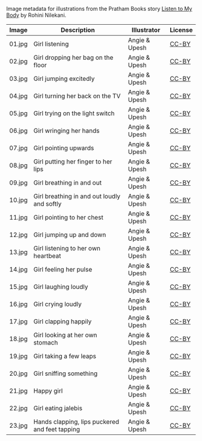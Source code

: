 Image metadata for illustrations from the Pratham Books story [Listen to My Body](https://storyweaver.org.in/stories/40-listen-to-my-body) by Rohini Nilekani.

Image | Description | Illustrator | License
----- | ----------- | ----------- | -------
01.jpg | Girl listening | Angie & Upesh | [CC-BY](https://creativecommons.org/licenses/by/4.0/)
02.jpg | Girl dropping her bag on the floor | Angie & Upesh | [CC-BY](https://creativecommons.org/licenses/by/4.0/)
03.jpg | Girl jumping excitedly | Angie & Upesh | [CC-BY](https://creativecommons.org/licenses/by/4.0/)
04.jpg | Girl turning her back on the TV | Angie & Upesh | [CC-BY](https://creativecommons.org/licenses/by/4.0/)
05.jpg | Girl trying on the light switch | Angie & Upesh | [CC-BY](https://creativecommons.org/licenses/by/4.0/)
06.jpg | Girl wringing her hands | Angie & Upesh | [CC-BY](https://creativecommons.org/licenses/by/4.0/)
07.jpg | Girl pointing upwards | Angie & Upesh | [CC-BY](https://creativecommons.org/licenses/by/4.0/)
08.jpg | Girl putting her finger to her lips | Angie & Upesh | [CC-BY](https://creativecommons.org/licenses/by/4.0/)
09.jpg | Girl breathing in and out | Angie & Upesh | [CC-BY](https://creativecommons.org/licenses/by/4.0/)
10.jpg | Girl breathing in and out loudly and softly | Angie & Upesh | [CC-BY](https://creativecommons.org/licenses/by/4.0/)
11.jpg | Girl pointing to her chest | Angie & Upesh | [CC-BY](https://creativecommons.org/licenses/by/4.0/)
12.jpg | Girl jumping up and down | Angie & Upesh | [CC-BY](https://creativecommons.org/licenses/by/4.0/)
13.jpg | Girl listening to her own heartbeat | Angie & Upesh | [CC-BY](https://creativecommons.org/licenses/by/4.0/)
14.jpg | Girl feeling her pulse | Angie & Upesh | [CC-BY](https://creativecommons.org/licenses/by/4.0/)
15.jpg | Girl laughing loudly | Angie & Upesh | [CC-BY](https://creativecommons.org/licenses/by/4.0/)
16.jpg | Girl crying loudly | Angie & Upesh | [CC-BY](https://creativecommons.org/licenses/by/4.0/)
17.jpg | Girl clapping happily | Angie & Upesh | [CC-BY](https://creativecommons.org/licenses/by/4.0/)
18.jpg | Girl looking at her own stomach | Angie & Upesh | [CC-BY](https://creativecommons.org/licenses/by/4.0/)
19.jpg | Girl taking a few leaps | Angie & Upesh | [CC-BY](https://creativecommons.org/licenses/by/4.0/)
20.jpg | Girl sniffing something | Angie & Upesh | [CC-BY](https://creativecommons.org/licenses/by/4.0/)
21.jpg | Happy girl | Angie & Upesh | [CC-BY](https://creativecommons.org/licenses/by/4.0/)
22.jpg | Girl eating jalebis | Angie & Upesh | [CC-BY](https://creativecommons.org/licenses/by/4.0/)
23.jpg | Hands clapping, lips puckered and feet tapping | Angie & Upesh | [CC-BY](https://creativecommons.org/licenses/by/4.0/)